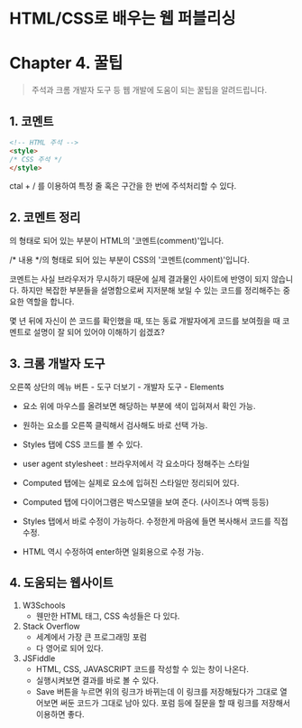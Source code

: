 # HTML/CSS로 배우는 웹 퍼블리싱

# Chapter 4. 꿀팁

> 주석과 크롬 개발자 도구 등 웹 개발에 도움이 되는 꿀팁을 알려드립니다.

## 1. 코멘트

```html
<!-- HTML 주석 -->
<style>
/* CSS 주석 */
</style>
```

ctal + / 를 이용하여 특정 줄 혹은 구간을 한 번에 주석처리할 수 있다.





## 2. 코멘트 정리

<!-- 내용 -->의 형태로 되어 있는 부분이 HTML의 '코멘트(comment)'입니다.

/* 내용 */의 형태로 되어 있는 부분이 CSS의 '코멘트(comment)'입니다.

코멘트는 사실 브라우저가 무시하기 때문에 실제 결과물인 사이트에 반영이 되지 않습니다. 하지만 복잡한 부분들을 설명함으로써 지저분해 보일 수 있는 코드를 정리해주는 중요한 역할을 합니다.

몇 년 뒤에 자신이 쓴 코드를 확인했을 때, 또는 동료 개발자에게 코드를 보여줬을 때 코멘트로 설명이 잘 되어 있어야 이해하기 쉽겠죠?





## 3. 크롬 개발자 도구

오른쪽 상단의 메뉴 버튼 - 도구 더보기 - 개발자 도구 - Elements

- 요소 위에 마우스를 올려보면 해당하는 부분에 색이 입혀져서 확인 가능.

- 원하는 요소를 오른쪽 클릭해서 검사해도 바로 선택 가능.

- Styles 탭에 CSS 코드를 볼 수 있다.
- user agent stylesheet : 브라우저에서 각 요소마다 정해주는 스타일
- Computed 탭에는 실제로 요소에 입혀진 스타일만 정리되어 있다.
- Computed 탭에 다이어그램은 박스모델을 보여 준다. (사이즈나 여백 등등)
- Styles 탭에서 바로 수정이 가능하다. 수정한게 마음에 들면 복사해서 코드를 직접 수정.
- HTML 역시 수정하여 enter하면 일회용으로 수정 가능.





## 4. 도움되는 웹사이트

1. W3Schools
   - 웬만한 HTML 태그, CSS 속성들은 다 있다.
2. Stack Overflow
   - 세계에서 가장 큰 프로그래밍 포럼
   - 다 영어로 되어 있다.
3. JSFiddle
   - HTML, CSS, JAVASCRIPT 코드를 작성할 수 있는 창이 나온다.
   - 실행시켜보면 결과를 바로 볼 수 있다.
   - Save 버튼을 누르면 위의 링크가 바뀌는데 이 링크를 저장해뒀다가 그대로 열어보면 써둔 코드가 그대로 남아 있다. 포럼 등에 질문을 할 때 링크를 저장해서 이용하면 좋다.